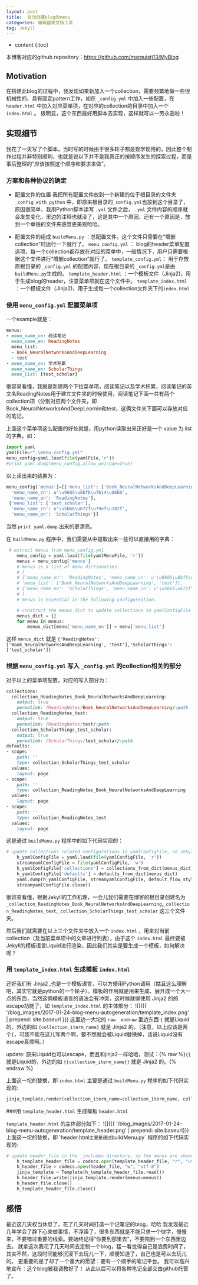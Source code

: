 ```yaml
---
layout: post
title:  自动创建blog的menu
categories: 编辑器等文档工具
tag: Jekyll
---
```



* content
{:toc}


本博客对应的github repository：https://github.com/marquistj13/MyBlog

## Motivation
在搭建此blog的过程中，我发现如果新加入一个collection，需要频繁地做一些很机械性的、具有固定pattern工作，如在 `_config.yml` 中加入一些配置，在 `header.html` 中加入对应菜单项，在对应的collection的目录中加入一个 `index.html` 。
很明显，这个东西最好用脚本去实现，这样就可以一劳永逸啦！

## 实现细节

我花了一天写了个脚本，当时写的时候由于很多轮子都是现学现用的，因此整个制作过程并非特别顺利，也就是说以下并不是我真正的按顺序发生的探索过程，而是事后整理的“应该按照这个顺序和要求来做”。

### 方案和各种协议的确定

* 配置文件的位置
我把所有配置文件放到一个新建的位于根目录的文件夹 `_config_with_python` 中，即原来根目录的`_config.yml`也放到这个目录了，原因很简单，我用Python脚本读写 `.yml` 文件之后， `.yml` 文件内容的顺序就会发生变化，里边的注释也就没了，这是其中一个原因，还有一个原因是，放到一个单独的文件夹感觉更美观哈哈。

* 配置文件的组成
`buildMenu.py` ：总配置文件，这个文件只需要在“增删collection”时运行一下就行了。
`menu_config.yml` ： blog的header菜单配置选项，每一个collection都存放在对应的菜单中，一般情况下，用户只需要根据这个文件进行“增删collection”就行了。
`template_config.yml`： 用于存放原根目录的 `_config.yml` 的配置内容，现在根目录的 `_config.yml`是由`buildMenu.py`生成的。
`template_header.html` ：一个模板文件（Jinja2)，用于生成blog的header，注意菜单项就在这个文件中。
`template_index.html` ：一个模板文件（Jinja2)，用于生成每一个collection文件夹下的`index.html`


### 使用 `menu_config.yml` 配置菜单项
一个example就是：


```ruby
menus:
- menu_name_cn: 阅读笔记
  menu_name_en: ReadingNotes
  menu_list:
  - Book_NeuralNetworksAndDeepLearning
  - test
- menu_name_cn: 学术积累
  menu_name_en: ScholarThings
  menu_list: [test_scholar]
```

很容易看懂，我就是新建两个下拉菜单项，阅读笔记以及学术积累，阅读笔记的英文名ReadingNotes用于建立文件夹的时候使用，阅读笔记下面一共有两个collection项（分别对应两个文件夹，即Book_NeuralNetworksAndDeepLearnin和test，这俩文件夹下面可以存放对应的笔记。

上面这个菜单项这么配置的好处就是，用python读取出来正好是一个 value 为 list 的字典。如：


```python
import yaml
yamlFile=r".\menu_config.yml"
menu_config=yaml.load(file(yamlFile,'r'))
#print yaml.dump(menu_config,allow_unicode=True)
```

以上读出来的结果为：

```python
menu_config['menus']=[{'menu_list': ['Book_NeuralNetworksAndDeepLearning', 'test'],
  'menu_name_cn': u'\u9605\u8bfb\u7b14\u8bb0',
  'menu_name_en': 'ReadingNotes'},
 {'menu_list': ['test_scholar'],
  'menu_name_cn': u'\u5b66\u672f\u79ef\u7d2f',
  'menu_name_en': 'ScholarThings'}]
```

当然 `print yaml.dump` 出来的更漂亮。

在 `buildMenu.py` 程序中，我们需要从中提取出来一些可以直接用的字典：


```python
 # extract menus from menu_config.yml
    menu_config = yaml.load(file(yamlMenuFile, 'r'))
    menus = menu_config['menus']
    # menus is a list of menu dictionaries:
    # [
    # {'menu_name_en': 'ReadingNotes', 'menu_name_cn': u'\u9605\u8bfb\u7b14\u8bb0',
    # 'menu_list': ['Book_NeuralNetworksAndDeepLearning', 'test']},
    # {'menu_name_en': 'ScholarThings', 'menu_name_cn': u'\u5b66\u672f\u79ef\u7d2f', 'menu_list': []}
    # ]
    # menus is essential in the following configureation.

    # construct the menus_dict to update collections in yamlConfigFile and also for other use.
    menus_dict = {}
    for menu in menus:
        menus_dict[menu['menu_name_en']] = menu['menu_list']
```

这样 `menus_dict` 就是 `{'ReadingNotes': ['Book_NeuralNetworksAndDeepLearning', 'test'],'ScholarThings':['test_scholar']}`


### 根据 `menu_config.yml` 写入 `_config.yml` 的collection相关的部分

对于以上的菜单项配置，对应的写入部分为：

```ruby
collections:
  collection_ReadingNotes_Book_NeuralNetworksAndDeepLearning:
    output: true
    permalink: /ReadingNotes/Book_NeuralNetworksAndDeepLearning/:path
  collection_ReadingNotes_test:
    output: true
    permalink: /ReadingNotes/test/:path
  collection_ScholarThings_test_scholar:
    output: true
    permalink: /ScholarThings/test_scholar/:path
defaults:
- scope:
    path: ''
    type: collection_ScholarThings_test_scholar
  values:
    layout: page
- scope:
    path: ''
    type: collection_ReadingNotes_Book_NeuralNetworksAndDeepLearning
  values:
    layout: page
- scope:
    path: ''
    type: collection_ReadingNotes_test
  values:
    layout: page
```

这是通过 `buildMenu.py` 程序中的如下代码实现的：


```python
# update collections related configurations in yamlConfigFile, so Jekyll knows who are collections
    h_yamlConfigFile = yaml.load(file(yamlConfigFile, 'r'))
    streamyamlConfigFile = file(yamlConfigFile, 'w')
    h_yamlConfigFile['collections'] = collections_from_dict(menus_dict)
    h_yamlConfigFile['defaults'] = defaults_from_dict(menus_dict)
    yaml.dump(h_yamlConfigFile, streamyamlConfigFile, default_flow_style=False, allow_unicode=True)
    streamyamlConfigFile.close()
```

很容易看懂，根据Jekyll的工作机理，一会儿我们需要在博客的根目录创建名为 `_collection_ReadingNotes_Book_NeuralNetworksAndDeepLearning`,`_collection_ReadingNotes_test`,`_collection_ScholarThings_test_scholar` 这三个文件夹。

然后我们就需要在以上三个文件夹中放入一个 `index.html` ，用来对当前collection（及当前菜单项中的文章进行列表），由于这个 `index.html` 最终要被Jekyll的模板语言Liquid进行渲染，因此我们其实是要生成一个模板，如何解决呢？

### 用 `template_index.html` 生成模板 `index.html`

还好我们有 Jinja2 ,也是一个模板语言，可以方便用Python调用（姑且这么理解吧，其实它就是python的一个轮子）。模板的作用就是用来生成、展开成一个大一点的东西，当然这俩模板语言的语法会有冲突，这时候就得使用 Jinja2 的的escape功能了，如 `template_index.html` 的主体部分：
![]({{ '/blog_images/2017-01-24-blog-menu-autogeneration/template_index.png' | prepend: site.baseurl }})
这里边一大坨的 ` raw  endraw ` 里边东西 `{` 就是Liquid的，外边的如 `{collection_iterm_name}` 就是 Jinja2 的。（注意，以上应该是两个`{`，可我不能在这儿写两个啊，要不然就会被Liquid替换掉，话说Liquid没有escape真烦啊。）

update: 原来Liquid也可以escape，而且和jinja2一样哈哈，测试：{% raw %}`{{` 就是Liquid的，外边的如 `{{collection_iterm_name}}` 就是 Jinja2 的。{% endraw %}


上面这一坨的替换，即 `index.html` 主要是通过 `buildMenu.py` 程序的如下代码实现的:


```python
jinja_template.render(collection_iterm_name=collection_iterm_name, collection_name=collection_name))
```

###用 `template_header.html` 生成模板 `header.html`

`template_header.html` 的主体部分如下：
![]({{ '/blog_images/2017-01-24-blog-menu-autogeneration/template_header.png' | prepend: site.baseurl}})
上面这一坨的替换，即 'header.html` 主要是通过 `buildMenu.py` 程序的如下代码实现的:


```python
# update header_file in the _includes directory, so the menus are shown in the header of our blog.
    h_template_header_file = codecs.open(template_header_file, "r", "utf-8")
    h_header_file = codecs.open(header_file, "w", "utf-8")
    jinja_template = Template(h_template_header_file.read())
    h_header_file.write(jinja_template.render(menus=menus))
    h_header_file.close()
    h_template_header_file.close()
```

## 感悟
最近这几天权当休息了，花了几天时间打造一个记笔记的blog，哈哈
我发现最近几年学会了静下心来做事情，不浮躁了，很多东西就是不能只求一个快字，慢慢来，不要错过重要的线索。要始终记得“你要到那里去”，不要陷到一个东西里边去。
就拿这次我花了几天时间去定制一个blog，猛一看觉得自己是浪费时间了，其实不然，这段时间能够沉浸下去玩儿一下，顺便知道了，自己也是可以去玩儿的。
更重要的是了却了一个重大的愿望：要有一个顺手的笔记平台。
我可以高兴地宣布：这个blog被我调教好了！
从此以后可以将各种笔记全部交由github托管了。